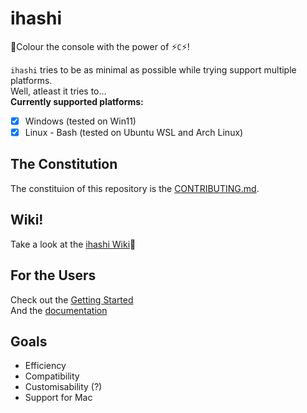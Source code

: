 # ihashi
:rainbow:Colour the console with the power of :zap:`C`:zap:!  

`ihashi` tries to be as minimal as possible while trying support multiple platforms.  
Well, atleast it tries to...  
**Currently supported platforms:**  
 - [x] Windows (tested on Win11)
 - [x] Linux - Bash (tested on Ubuntu WSL and Arch Linux)

## The Constitution
The constituion of this repository is the [CONTRIBUTING.md](./CONTRIBUTING.md).

## Wiki!
Take a look at the [ihashi Wiki](https://github.com/Someone1206/ihashi/wiki):eyes:

## For the Users
Check out the [Getting Started](https://github.com/Someone1206/ihashi/wiki/gettingStarted)  
And the [documentation](https://github.com/Someone1206/ihashi/wiki/Utilities)

## Goals
 * Efficiency
 * Compatibility
 * Customisability (?)
 * Support for Mac
